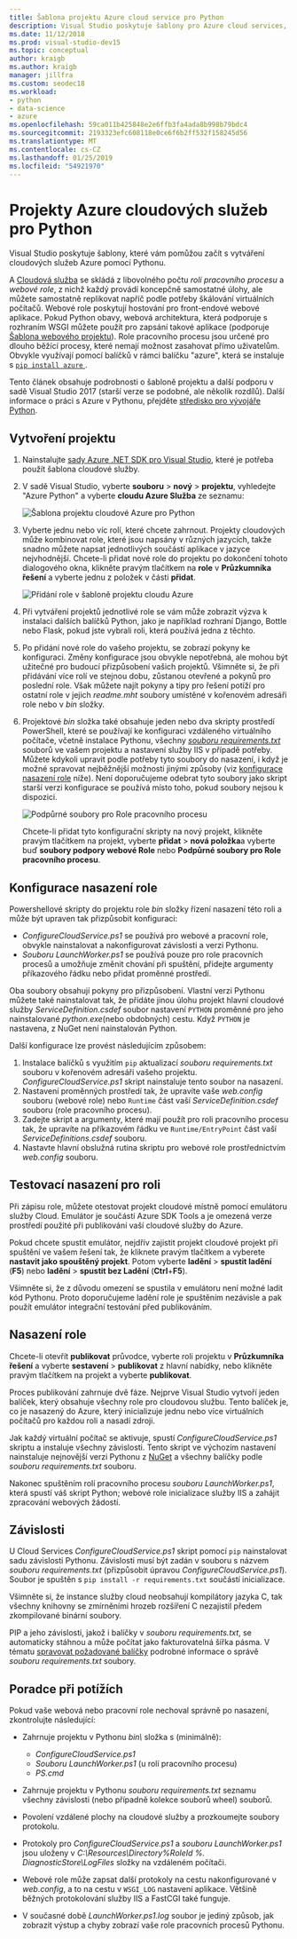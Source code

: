 ```yaml
---
title: Šablona projektu Azure cloud service pro Python
description: Visual Studio poskytuje šablony pro Azure cloud services, které jsou napsané v Pythonu, včetně nasazení role, závislosti a řešení potíží.
ms.date: 11/12/2018
ms.prod: visual-studio-dev15
ms.topic: conceptual
author: kraigb
ms.author: kraigb
manager: jillfra
ms.custom: seodec18
ms.workload:
- python
- data-science
- azure
ms.openlocfilehash: 59ca011b425848e2e6ffb3fa4ada8b998b79bdc4
ms.sourcegitcommit: 2193323efc608118e0ce6f6b2ff532f158245d56
ms.translationtype: MT
ms.contentlocale: cs-CZ
ms.lasthandoff: 01/25/2019
ms.locfileid: "54921970"
---
```

# <a name="azure-cloud-service-projects-for-python"></a>Projekty Azure cloudových služeb pro Python

Visual Studio poskytuje šablony, které vám pomůžou začít s vytváření cloudových služeb Azure pomocí Pythonu.

A [Cloudová služba](https://docs.microsoft.com/azure/cloud-services/) se skládá z libovolného počtu *rolí pracovního procesu* a *webové role*, z nichž každý provádí koncepčně samostatné úlohy, ale můžete samostatně replikovat napříč podle potřeby škálování virtuálních počítačů. Webové role poskytují hostování pro front-endové webové aplikace. Pokud Python obavy, webová architektura, která podporuje s rozhraním WSGI můžete použít pro zapsání takové aplikace (podporuje [Šablona webového projektu](python-web-application-project-templates.md)). Role pracovního procesu jsou určené pro dlouho běžící procesy, které nemají možnost zasahovat přímo uživatelům. Obvykle využívají pomocí balíčků v rámci balíčku "azure", která se instaluje s [ `pip install azure` ](https://pypi.org/project/azure).

Tento článek obsahuje podrobnosti o šabloně projektu a další podporu v sadě Visual Studio 2017 (starší verze se podobné, ale několik rozdílů). Další informace o práci s Azure v Pythonu, přejděte [středisko pro vývojáře Python](https://docs.microsoft.com/python/azure/?view=azure-python).

## <a name="create-a-project"></a>Vytvoření projektu

1. Nainstalujte [sady Azure .NET SDK pro Visual Studio](https://visualstudio.microsoft.com/vs/azure-tools/), které je potřeba použít šablona cloudové služby.
1. V sadě Visual Studio, vyberte **souboru** > **nový** > **projektu**, vyhledejte "Azure Python" a vyberte **cloudu Azure Služba** ze seznamu:

    ![Šablona projektu cloudové Azure pro Python](media/template-azure-cloud-project.png)

1. Vyberte jednu nebo víc rolí, které chcete zahrnout. Projekty cloudových může kombinovat role, které jsou napsány v různých jazycích, takže snadno můžete napsat jednotlivých součástí aplikace v jazyce nejvhodnější. Chcete-li přidat nové role do projektu po dokončení tohoto dialogového okna, klikněte pravým tlačítkem na **role** v **Průzkumníka řešení** a vyberte jednu z položek v části **přidat**.

    ![Přidání role v šabloně projektu cloudu Azure](media/template-azure-cloud-service-project-wizard.png)

1. Při vytváření projektů jednotlivé role se vám může zobrazit výzva k instalaci dalších balíčků Python, jako je například rozhraní Django, Bottle nebo Flask, pokud jste vybrali roli, která používá jedna z těchto.

1. Po přidání nové role do vašeho projektu, se zobrazí pokyny ke konfiguraci. Změny konfigurace jsou obvykle nepotřebná, ale mohou být užitečné pro budoucí přizpůsobení vašich projektů. Všimněte si, že při přidávání více rolí ve stejnou dobu, zůstanou otevřené a pokynů pro poslední role. Však můžete najít pokyny a tipy pro řešení potíží pro ostatní role v jejich *readme.mht* soubory umístěné v kořenovém adresáři role nebo v *bin* složky.

1. Projektové *bin* složka také obsahuje jeden nebo dva skripty prostředí PowerShell, které se používají ke konfiguraci vzdáleného virtuálního počítače, včetně instalace Pythonu, všechny [ *souboru requirements.txt* ](#dependencies) souborů ve vašem projektu a nastavení služby IIS v případě potřeby. Můžete kdykoli upravit podle potřeby tyto soubory do nasazení, i když je možné spravovat nejběžnější možnosti jinými způsoby (viz [konfigurace nasazení role](#configure-role-deployment) níže). Není doporučujeme odebrat tyto soubory jako skript starší verzi konfigurace se používá místo toho, pokud soubory nejsou k dispozici.

    ![Podpůrné soubory pro Role pracovního procesu](media/template-azure-cloud-service-worker-role-support-files.png)

    Chcete-li přidat tyto konfigurační skripty na nový projekt, klikněte pravým tlačítkem na projekt, vyberte **přidat** > **nová položka**a vyberte buď **soubory podpory webové Role** nebo **Podpůrné soubory pro Role pracovního procesu**.

## <a name="configure-role-deployment"></a>Konfigurace nasazení role

Powershellové skripty do projektu role *bin* složky řízení nasazení této roli a může být upraven tak přizpůsobit konfiguraci:

- *ConfigureCloudService.ps1* se používá pro webové a pracovní role, obvykle nainstalovat a nakonfigurovat závislosti a verzi Pythonu.
- *Souboru LaunchWorker.ps1* se používá pouze pro role pracovních procesů a umožňuje změnit chování při spuštění, přidejte argumenty příkazového řádku nebo přidat proměnné prostředí.

Oba soubory obsahují pokyny pro přizpůsobení. Vlastní verzi Pythonu můžete také nainstalovat tak, že přidáte jinou úlohu projekt hlavní cloudové služby *ServiceDefinition.csdef* soubor nastavení `PYTHON` proměnné pro jeho nainstalované *python.exe*(nebo obdobných) cestu. Když `PYTHON` je nastavena, z NuGet není nainstalován Python.

Další konfigurace lze provést následujícím způsobem:

1. Instalace balíčků s využitím `pip` aktualizací *souboru requirements.txt* souboru v kořenovém adresáři vašeho projektu. *ConfigureCloudService.ps1* skript nainstaluje tento soubor na nasazení.
1. Nastavení proměnných prostředí tak, že upravíte vaše *web.config* souboru (webové role) nebo `Runtime` část vaší *ServiceDefinition.csdef* souboru (role pracovního procesu).
1. Zadejte skript a argumenty, které mají použít pro roli pracovního procesu tak, že upravíte na příkazovém řádku ve `Runtime/EntryPoint` část vaší *ServiceDefinitions.csdef* souboru.
1. Nastavte hlavní obslužná rutina skriptu pro webové role prostřednictvím *web.config* souboru.

## <a name="test-role-deployment"></a>Testovací nasazení pro roli

Při zápisu role, můžete otestovat projekt cloudové místně pomocí emulátoru služby Cloud. Emulátor je součástí Azure SDK Tools a je omezená verze prostředí použité při publikování vaší cloudové služby do Azure.

Pokud chcete spustit emulátor, nejdřív zajistit projekt cloudové projekt při spuštění ve vašem řešení tak, že kliknete pravým tlačítkem a vyberete **nastavit jako spouštěný projekt**. Potom vyberte **ladění** > **spustit ladění** (**F5**) nebo **ladění** > **spustit bez Ladění** (**Ctrl**+**F5**).

Všimněte si, že z důvodu omezení se spustila v emulátoru není možné ladit kód Pythonu. Proto doporučujeme ladění role je spuštěním nezávisle a pak použít emulátor integrační testování před publikováním.

## <a name="deploy-a-role"></a>Nasazení role

Chcete-li otevřít **publikovat** průvodce, vyberte roli projektu v **Průzkumníka řešení** a vyberte **sestavení** > **publikovat** z hlavní nabídky, nebo klikněte pravým tlačítkem na projekt a vyberte **publikovat**.

Proces publikování zahrnuje dvě fáze. Nejprve Visual Studio vytvoří jeden balíček, který obsahuje všechny role pro cloudovou službu. Tento balíček je, co je nasazený do Azure, který inicializuje jednu nebo více virtuálních počítačů pro každou roli a nasadí zdroji.

Jak každý virtuální počítač se aktivuje, spustí *ConfigureCloudService.ps1* skriptu a instaluje všechny závislosti. Tento skript ve výchozím nastavení nainstaluje nejnovější verzi Pythonu z [NuGet](https://www.nuget.org/packages?q=Tags%3A%22python%22+Authors%3A%22Python+Software+Foundation%22) a všechny balíčky podle *souboru requirements.txt* souboru.

Nakonec spuštěním rolí pracovního procesu *souboru LaunchWorker.ps1*, která spustí váš skript Python; webové role inicializace služby IIS a zahájit zpracování webových žádostí.

## <a name="dependencies"></a>Závislosti

U Cloud Services *ConfigureCloudService.ps1* skript pomocí `pip` nainstalovat sadu závislosti Pythonu. Závislosti musí být zadán v souboru s názvem *souboru requirements.txt* (přizpůsobit úpravou *ConfigureCloudService.ps1*). Soubor je spuštěn s `pip install -r requirements.txt` součástí inicializace.

Všimněte si, že instance služby cloud neobsahují kompilátory jazyka C, tak všechny knihovny se zmírněními hrozeb rozšíření C nezajistil předem zkompilované binární soubory.

PIP a jeho závislosti, jakož i balíčky v *souboru requirements.txt*, se automaticky stáhnou a může počítat jako fakturovatelná šířka pásma. V tématu [spravovat požadované balíčky](managing-required-packages-with-requirements-txt.md) podrobné informace o správě *souboru requirements.txt* soubory.

## <a name="troubleshooting"></a>Poradce při potížích

Pokud vaše webová nebo pracovní role nechoval správně po nasazení, zkontrolujte následující:

- Zahrnuje projektu v Pythonu *bin\\*  složka s (minimálně):

  - *ConfigureCloudService.ps1*
  - *Souboru LaunchWorker.ps1* (u rolí pracovního procesu)
  - *PS.cmd*

- Zahrnuje projektu v Pythonu *souboru requirements.txt* seznamu všechny závislosti (nebo případně kolekce souborů wheel) souborů.
- Povolení vzdálené plochy na cloudové služby a prozkoumejte soubory protokolu.
- Protokoly pro *ConfigureCloudService.ps1* a *souboru LaunchWorker.ps1* jsou uloženy v *C:\Resources\Directory\%RoleId %. DiagnosticStore\LogFiles* složky na vzdáleném počítači.
- Webové role může zapsat další protokoly na cestu nakonfigurované v *web.config*, a to na cestu v `WSGI_LOG` nastavení aplikace. Většině běžných protokolování služby IIS a FastCGI také funguje.
- V současné době *LaunchWorker.ps1.log* soubor je jediný způsob, jak zobrazit výstup a chyby zobrazí vaše role pracovních procesů Pythonu.
